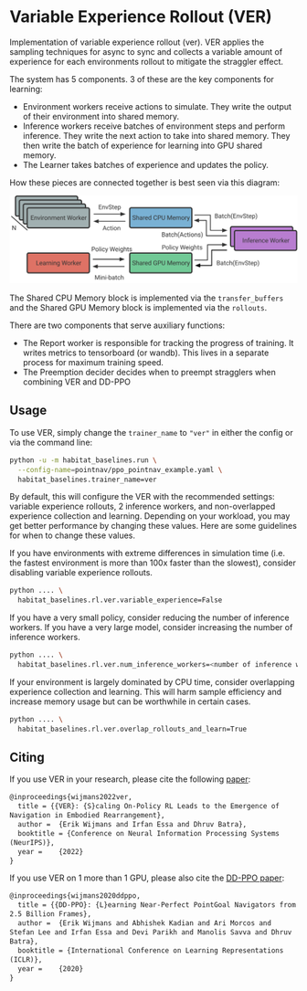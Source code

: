 Variable Experience Rollout (VER)
=================================


Implementation of variable experience rollout (ver). VER applies the sampling techniques for async to sync and collects a variable amount of experience for each environments rollout to mitigate the straggler effect.


The system has 5 components. 3 of these are the key components for learning:

* Environment workers receive actions to simulate. They write the output of their environment into shared memory.
* Inference workers receive batches of environment steps and perform inference. They write the next action to take into shared memory. They then write the batch of experience for learning into GPU shared memory.
* The Learner takes batches of experience and updates the policy.

How these pieces are connected together is best seen via this diagram:

![ver System Diagram](images/ver-system.svg)

The Shared CPU Memory block is implemented via the `transfer_buffers` and the Shared GPU Memory block is implemented via the `rollouts`.

There are two components that serve auxiliary functions:

* The Report worker is responsible for tracking the progress of training. It writes metrics to tensorboard (or wandb). This lives in a separate process for maximum training speed.
* The Preemption decider decides when to preempt stragglers when combining VER and DD-PPO

## Usage

To use VER, simply change the `trainer_name` to `"ver"` in either the config or via the command line:

```bash
python -u -m habitat_baselines.run \
  --config-name=pointnav/ppo_pointnav_example.yaml \
  habitat_baselines.trainer_name=ver
```

By default, this will configure the VER with the recommended settings: variable experience rollouts, 2 inference workers, and non-overlapped experience collection and learning. Depending on your workload, you may get better performance by changing these values. Here are some guidelines for when
to change these values.

If you have environments with extreme differences in simulation time (i.e. the fastest environment is more than 100x faster than the slowest), consider disabling variable experience rollouts.

```bash
python .... \
  habitat_baselines.rl.ver.variable_experience=False
```

If you have a very small policy, consider reducing the number of inference workers. If you have a very large model, consider increasing the number of inference workers.

```bash
python .... \
  habitat_baselines.rl.ver.num_inference_workers=<number of inference workers>
```

If your environment is largely dominated by CPU time, consider overlapping experience collection and learning. This will harm sample efficiency and increase memory usage but can be worthwhile in certain cases.

```bash
python .... \
  habitat_baselines.rl.ver.overlap_rollouts_and_learn=True
```

## Citing

If you use VER in your research, please cite the following [paper](https://arxiv.org/abs/2210.05064):

    @inproceedings{wijmans2022ver,
      title = {{VER}: {S}caling On-Policy RL Leads to the Emergence of Navigation in Embodied Rearrangement},
      author =  {Erik Wijmans and Irfan Essa and Dhruv Batra},
      booktitle = {Conference on Neural Information Processing Systems (NeurIPS)},
      year =    {2022}
    }

If you use VER on 1 more than 1 GPU, please also cite the [DD-PPO paper](https://arxiv.org/abs/1911.00357):

    @inproceedings{wijmans2020ddppo,
      title = {{DD-PPO}: {L}earning Near-Perfect PointGoal Navigators from 2.5 Billion Frames},
      author =  {Erik Wijmans and Abhishek Kadian and Ari Morcos and Stefan Lee and Irfan Essa and Devi Parikh and Manolis Savva and Dhruv Batra},
      booktitle = {International Conference on Learning Representations (ICLR)},
      year =    {2020}
    }
